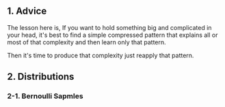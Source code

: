 ## 1. Advice

The lesson here is, If you want to hold something big and complicated in your head, it's best to find a simple compressed pattern that explains all or most of that complexity and then learn only that pattern.

Then it's time to produce that complexity just reapply that pattern.

## 2. Distributions

### 2-1. Bernoulli Sapmles
